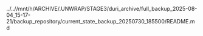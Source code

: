 ../..//mnt/h/ARCHIVE/.UNWRAP/STAGE3/duri_archive/full_backup_2025-08-04_15-17-21/backup_repository/current_state_backup_20250730_185500/README.md